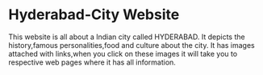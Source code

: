 # Hyderabad-City Website
This website is all about a Indian city called HYDERABAD. It depicts the history,famous personalities,food and culture about the city.
It has images attached with links,when you click on these images it will take you to respective web pages where it has all information.
